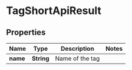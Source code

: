 

# TagShortApiResult


## Properties

| Name | Type | Description | Notes |
|------------ | ------------- | ------------- | -------------|
|**name** | **String** | Name of the tag |  |



